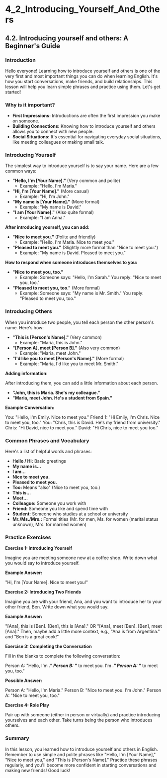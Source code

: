 # 4_2_Introducing_Yourself_And_Others

## 4.2. Introducing yourself and others: A Beginner's Guide

### Introduction

Hello everyone! Learning how to introduce yourself and others is one of the very first and most important things you can do when learning English. It's how you start conversations, make friends, and build relationships. This lesson will help you learn simple phrases and practice using them. Let's get started!

### Why is it important?

*   **First Impressions:** Introductions are often the first impression you make on someone.
*   **Building Connections:** Knowing how to introduce yourself and others allows you to connect with new people.
*   **Social Situations:** It's essential for navigating everyday social situations, like meeting colleagues or making small talk.

### Introducing Yourself

The simplest way to introduce yourself is to say your name. Here are a few common ways:

*   **"Hello, I'm [Your Name]."** (Very common and polite)
    *   Example: "Hello, I'm Maria."
*   **"Hi, I'm [Your Name]."** (More casual)
    *   Example: "Hi, I'm John."
*   **"My name is [Your Name]."** (More formal)
    *   Example: "My name is David."
*   **"I am [Your Name]."** (Also quite formal)
    *   Example: "I am Anna."

**After introducing yourself, you can add:**

*   **"Nice to meet you."** (Polite and friendly)
    *   Example: "Hello, I'm Maria. Nice to meet you."
*   **"Pleased to meet you."** (Slightly more formal than "Nice to meet you.")
    *   Example: "My name is David. Pleased to meet you."

**How to respond when someone introduces themselves to you:**

*   **"Nice to meet you, too."**
    *   Example: Someone says: "Hello, I'm Sarah." You reply: "Nice to meet you, too."
*   **"Pleased to meet you, too."** (More formal)
    *   Example: Someone says: "My name is Mr. Smith." You reply: "Pleased to meet you, too."

### Introducing Others

When you introduce two people, you tell each person the other person's name. Here's how:

*   **"This is [Person's Name]."** (Very common)
    *   Example: "Maria, this is John."
*   **"[Person A], meet [Person B]."** (Also very common)
    *   Example: "Maria, meet John."
*   **"I'd like you to meet [Person's Name]."** (More formal)
    *   Example: "Maria, I'd like you to meet Mr. Smith."

**Adding information:**

After introducing them, you can add a little information about each person.

*   **"John, this is Maria. She's my colleague."**
*   **"Maria, meet John. He's a student from Spain."**

**Example Conversation:**

You: "Hello, I'm Emily. Nice to meet you."
Friend 1: "Hi Emily, I'm Chris. Nice to meet you, too."
You: "Chris, this is David. He's my friend from university."
Chris: "Hi David, nice to meet you."
David: "Hi Chris, nice to meet you too."

### Common Phrases and Vocabulary

Here's a list of helpful words and phrases:

*   **Hello / Hi:** Basic greetings
*   **My name is...**
*   **I am...**
*   **Nice to meet you.**
*   **Pleased to meet you.**
*   **Too:** Means "also" (Nice to meet you, too.)
*   **This is...**
*   **Meet...**
*   **Colleague:** Someone you work with
*   **Friend:** Someone you like and spend time with
*   **Student:** Someone who studies at a school or university
*   **Mr./Ms./Mrs.:** Formal titles (Mr. for men, Ms. for women (marital status unknown), Mrs. for married women)

### Practice Exercises

**Exercise 1: Introducing Yourself**

Imagine you are meeting someone new at a coffee shop. Write down what you would say to introduce yourself.

**Example Answer:**

"Hi, I'm [Your Name]. Nice to meet you!"

**Exercise 2: Introducing Two Friends**

Imagine you are with your friend, Ana, and you want to introduce her to your other friend, Ben. Write down what you would say.

**Example Answer:**

"[Ana], this is [Ben]. [Ben], this is [Ana]." OR "[Ana], meet [Ben]. [Ben], meet [Ana]." Then, maybe add a little more context, e.g., "Ana is from Argentina." and "Ben is a great cook!"

**Exercise 3: Completing the Conversation**

Fill in the blanks to complete the following conversation:

Person A: "Hello, I'm _________."
Person B: "_________ to meet you. I'm _________."
Person A: "_________ to meet you, too."

**Possible Answer:**

Person A: "Hello, I'm Maria."
Person B: "Nice to meet you. I'm John."
Person A: "Nice to meet you, too."

**Exercise 4: Role Play**

Pair up with someone (either in person or virtually) and practice introducing yourselves and each other. Take turns being the person who introduces others.

### Summary

In this lesson, you learned how to introduce yourself and others in English. Remember to use simple and polite phrases like "Hello, I'm [Your Name]," "Nice to meet you," and "This is [Person's Name]." Practice these phrases regularly, and you'll become more confident in starting conversations and making new friends! Good luck!
